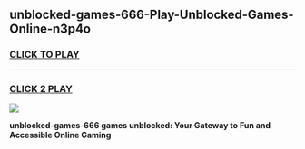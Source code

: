 
## unblocked-games-666-Play-Unblocked-Games-Online-n3p4o
<h3>
<a href="https://premium76.site?title=unblocked-games-666&ref=24A">CLICK TO PLAY</a></h3>
<hr>

<h3>
<a href="https://premium76.site?title=unblocked-games-666&ref=24A">CLICK 2 PLAY</a>
  
</h3>

<a href="https://premium76.site?title=unblocked-games-666&ref=24A"><img src="https://clearcache.store/games.png"></a>


**unblocked-games-666 games unblocked: Your Gateway to Fun and Accessible Online Gaming**
